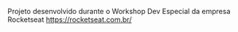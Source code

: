 Projeto desenvolvido durante o Workshop Dev Especial da empresa Rocketseat https://rocketseat.com.br/
